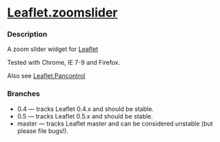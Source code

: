 [Leaflet.zoomslider](http://kartena.github.com/Leaflet.zoomslider/)
==================

### Description
A zoom slider widget for [Leaflet][2]

Tested with Chrome, IE 7-9 and Firefox. 

Also see [Leaflet.Pancontrol][1]

### Branches
 - 0.4 — tracks Leaflet 0.4.x and should be stable. 
 - 0.5 — tracks Leaflet 0.5.x and should be stable. 
 - master — tracks Leaflet master and can be considered unstable (but please file bugs!). 

[1]: https://github.com/kartena/Leaflet.Pancontrol
[2]: https://github.com/CloudMade/Leaflet
